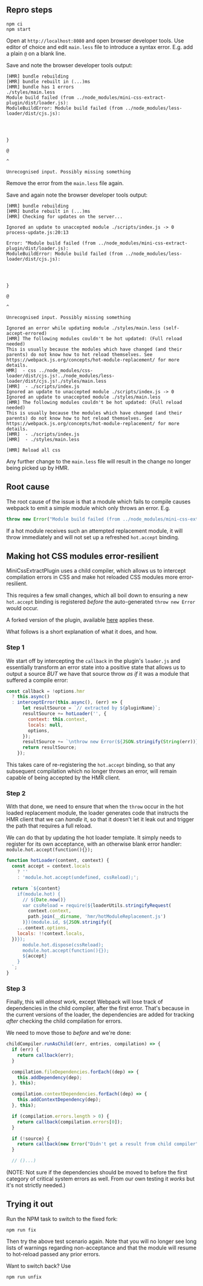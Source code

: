 

## Repro steps

```
npm ci
npm start
```

Open at `http://localhost:8080` and open browser developer tools.
Use editor of choice and edit `main.less` file to introduce a syntax error.
E.g. add a plain `@` on a blank line.

Save and note the browser developer tools output:

```
[HMR] bundle rebuilding
[HMR] bundle rebuilt in (...)ms
[HMR] bundle has 1 errors
./styles/main.less
Module build failed (from ../node_modules/mini-css-extract-plugin/dist/loader.js):
ModuleBuildError: Module build failed (from ../node_modules/less-loader/dist/cjs.js):




}

@

^

Unrecognised input. Possibly missing something
```

Remove the error from the `main.less` file again.

Save and again note the browser developer tools output:

```
[HMR] bundle rebuilding
[HMR] bundle rebuilt in (...)ms
[HMR] Checking for updates on the server...

Ignored an update to unaccepted module ./scripts/index.js -> 0 process-update.js:20:13

Error: "Module build failed (from ../node_modules/mini-css-extract-plugin/dist/loader.js):
ModuleBuildError: Module build failed (from ../node_modules/less-loader/dist/cjs.js):




}

@

^

Unrecognised input. Possibly missing something

Ignored an error while updating module ./styles/main.less (self-accept-errored)
[HMR] The following modules couldn't be hot updated: (Full reload needed)
This is usually because the modules which have changed (and their parents) do not know how to hot reload themselves. See https://webpack.js.org/concepts/hot-module-replacement/ for more details.
HMR]  - css ../node_modules/css-loader/dist/cjs.js!../node_modules/less-loader/dist/cjs.js!./styles/main.less
[HMR]  - ./scripts/index.js
Ignored an update to unaccepted module ./scripts/index.js -> 0
Ignored an update to unaccepted module ./styles/main.less
[HMR] The following modules couldn't be hot updated: (Full reload needed)
This is usually because the modules which have changed (and their parents) do not know how to hot reload themselves. See https://webpack.js.org/concepts/hot-module-replacement/ for more details.
[HMR]  - ./scripts/index.js
[HMR]  - ./styles/main.less

[HMR] Reload all css
```


Any further change to the `main.less` file will result in the change no longer being picked up by HMR.



## Root cause

The root cause of the issue is that a module which fails to compile causes webpack to emit a simple module which only throws an error. E.g.

```js
throw new Error("Module build failed (from ../node_modules/mini-css-extract-plugin/dist/loader.js): (...)");
```

If a hot module receives such an attempted replacement module, it will throw immediately and will not set up a refreshed `hot.accept` binding.

## Making hot CSS modules error-resilient

MiniCssExtractPlugin uses a child compiler, which allows us to intercept
compilation errors in CSS and make hot reloaded CSS modules more error-resilient.

This requires a few small changes, which all boil down to ensuring a new
`hot.accept` binding is registered _before_ the auto-generated `throw new Error` would occur.

A forked version of the plugin, available [here](https://github.com/NetMatch/mini-css-extract-plugin/tree/hmr-error-recovery) applies these.


What follows is a short explanation of what it does, and how.


### Step 1
We start off by intercepting the `callback` in the plugin's `loader.js` and essentially transform an error state into a positive state
that allows us to output a source _BUT_ we have that source throw _as if_ it was a module that suffered a compile error:

```js
const callback = !options.hmr
  ? this.async()
  : interceptError(this.async(), (err) => {
      let resultSource = `// extracted by ${pluginName}`;
      resultSource += hotLoader('', {
        context: this.context,
        locals: null,
        options,
      });
      resultSource += `\nthrow new Error(${JSON.stringify(String(err))});`;
      return resultSource;
    });
```

This takes care of re-registering the `hot.accept` binding, so that any subsequent compilation which no longer throws an error, will remain capable of being accepted by the HMR client.


### Step 2

With that done, we need to ensure that when the `throw` occur in the hot loaded replacement module, the loader generates code that instructs the HMR client that we can _handle_ it, so that it doesn't let it leak out and trigger the path that requires a full reload.

We can do that by updating the hot loader template. It simply needs to register for its own acceptance, with an otherwise blank error handler: 
` module.hot.accept(function(){});`

```js
function hotLoader(content, context) {
  const accept = context.locals
    ? ''
    : 'module.hot.accept(undefined, cssReload);';

  return `${content}
    if(module.hot) {
      // ${Date.now()}
      var cssReload = require(${loaderUtils.stringifyRequest(
        context.context,
        path.join(__dirname, 'hmr/hotModuleReplacement.js')
      )})(module.id, ${JSON.stringify({
    ...context.options,
    locals: !!context.locals,
  })});
      module.hot.dispose(cssReload);
      module.hot.accept(function(){});
      ${accept}
    }
  `;
}
```

### Step 3

Finally, this will _almost_ work, except Webpack will lose track of dependencies in the child compiler, after the first error. That's because in the current versions of the loader, the dependencies are added for tracking _after_ checking the child compilation for errors. 

We need to move those to _before_ and we're done:

```js
childCompiler.runAsChild((err, entries, compilation) => {
  if (err) {
    return callback(err);
  }

  compilation.fileDependencies.forEach((dep) => {
    this.addDependency(dep);
  }, this);

  compilation.contextDependencies.forEach((dep) => {
    this.addContextDependency(dep);
  }, this);

  if (compilation.errors.length > 0) {
    return callback(compilation.errors[0]);
  }

  if (!source) {
    return callback(new Error("Didn't get a result from child compiler"));
  }

  // ()...)
```

(NOTE: Not sure if the dependencies should be moved to before the first category of critical system errors as well. From our own testing it _works_ but it's not strictly needed.)



## Trying it out

Run the NPM task to switch to the fixed fork:
```
npm run fix
```

Then try the above test scenario again.
Note that you will no longer see long lists of warnings regarding non-acceptance and that the module will resume to hot-reload passed any prior errors.

Want to switch back? Use
```
npm run unfix
```